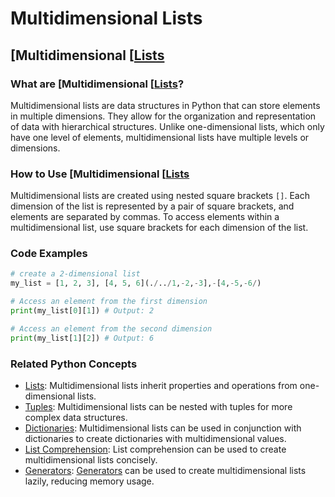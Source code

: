 # Multidimensional Lists 
## [Multidimensional [[Lists](./../multidimensional-[[lists/)

### What are [Multidimensional [[Lists](./../multidimensional-[[lists/)?
Multidimensional lists are data structures in Python that can store elements in multiple dimensions. They allow for the organization and representation of data with hierarchical structures. Unlike one-dimensional lists, which only have one level of elements, multidimensional lists have multiple levels or dimensions.

### How to Use [Multidimensional [[Lists](./../multidimensional-[[lists/)
Multidimensional lists are created using nested square brackets `[]`. Each dimension of the list is represented by a pair of square brackets, and elements are separated by commas. To access elements within a multidimensional list, use square brackets for each dimension of the list.

### Code Examples
```python
# create a 2-dimensional list
my_list = [1, 2, 3], [4, 5, 6](./../1,-2,-3],-[4,-5,-6/)

# Access an element from the first dimension
print(my_list[0][1]) # Output: 2

# Access an element from the second dimension
print(my_list[1][2]) # Output: 6
```

### Related Python Concepts

- [Lists](./../lists/): Multidimensional lists inherit properties and operations from one-dimensional lists.
- [Tuples](./../tuples/): Multidimensional lists can be nested with tuples for more complex data structures.
- [Dictionaries](./../dictionaries/): Multidimensional lists can be used in conjunction with dictionaries to create dictionaries with multidimensional values.
- [List Comprehension](./../list-comprehension/): List comprehension can be used to create multidimensional lists concisely.
- [Generators](./../generators/): [Generators](./../generators/) can be used to create multidimensional lists lazily, reducing memory usage.